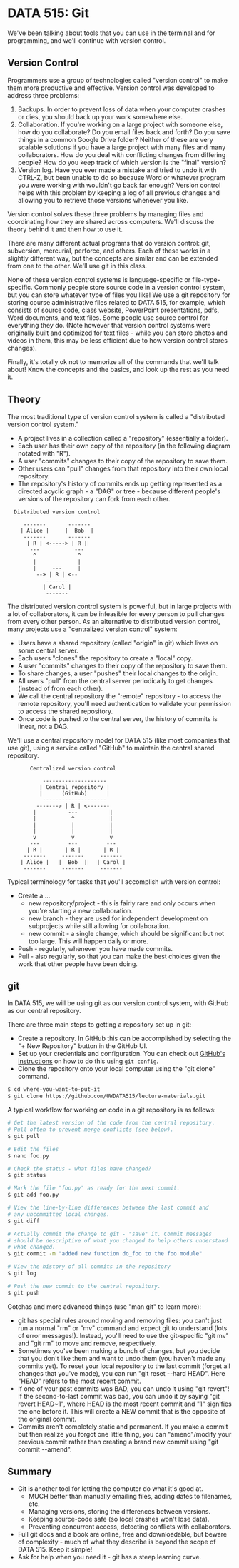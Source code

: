 # DATA 515: Git

We've been talking about tools that you can use in the terminal and for programming, and we'll continue with version control.

## Version Control

Programmers use a group of technologies called "version control" to make them more productive and effective. Version control was developed to address three problems:

1. Backups. In order to prevent loss of data when your computer crashes or dies, you should back up your work somewhere else.
1. Collaboration. If you're working on a large project with someone else, how do you collaborate? Do you email files back and forth? Do you save things in a common Google Drive folder? Neither of these are very scalable solutions if you have a large project with many files and many collaborators. How do you deal with conflicting changes from differing people? How do you keep track of which version is the "final" version?
1. Version log. Have you ever made a mistake and tried to undo it with CTRL-Z, but been unable to do so because Word or whatever program you were working with wouldn't go back far enough? Version control helps with this problem by keeping a log of all previous changes and allowing you to retrieve those versions whenever you like. 

Version control solves these three problems by managing files and coordinating how they are shared across computers. We'll discuss the theory behind it and then how to use it.

There are many different actual programs that do version control: git, subversion, mercurial, perforce, and others. Each of these works in a slightly different way, but the concepts are similar and can be extended from one to the other. We'll use git in this class.

None of these version control systems is language-specific or file-type-specific. Commonly people store source code in a version control system, but you can store whatever type of files you like! We use a git repository for storing course administrative files related to DATA 515, for example, which consists of source code, class website, PowerPoint presentations, pdfs, Word documents, and text files. Some people use source control for everything they do. (Note however that version control systems were originally built and optimized for text files - while you can store photos and videos in them, this may be less efficient due to how version control stores changes).

Finally, it's totally ok not to memorize all of the commands that we'll talk about! Know the concepts and the basics, and look up the rest as you need it.

## Theory

The most traditional type of version control system is called a "distributed version control system."

* A project lives in a collection called a "repository" (essentially a folder).
* Each user has their own copy of the repository (in the following diagram notated with "R").
* A user "commits" changes to their copy of the repository to save them.
* Other users can "pull" changes from that repository into their own local repository.
* The repository's history of commits ends up getting represented as a directed acyclic graph - a "DAG" or tree - because different people's versions of the repository can fork from each other.

```
  Distributed version control

     -------       -------
    | Alice |     |  Bob  |
     -------       -------
      | R | <-----> | R |
       ---           ---
        ^             ^
        |             |
        |     ---     |
         --> | R | <--
            -------
           | Carol |
            -------

```


The distributed version control system is powerful, but in large projects with a lot of collaborators, it can be infeasible for every person to pull changes from every other person. As an alternative to distributed version control, many projects use a "centralized version control" system:

* Users have a shared repository (called "origin" in git) which lives on some central server.
* Each users "clones" the repository to create a "local" copy.
* A user "commits" changes to their copy of the repository to save them.
* To share changes, a user "pushes" their local changes to the origin.
* All users "pull" from the central server periodically to get changes (instead of from each other).
* We call the central repository the "remote" repository - to access the remote repository, you'll need authentication to validate your permission to access the shared repository.
* Once code is pushed to the central server, the history of commits is linear, not a DAG.

We'll use a central repository model for DATA 515 (like most companies that use git), using a service called "GitHub" to maintain the central shared repository.

```
       Centralized version control

           --------------------
          | Central repository |
          |      (GitHub)      |
           --------------------
         -------> | R | <-------
        |          ---          |
        |           ^           |
        |           |           |
        |           |           |
        v           v           v
       ---         ---         ---
      | R |       | R |       | R |
     -------     -------     -------
    | Alice |   |  Bob  |   | Carol |
     -------     -------     -------
```

Typical terminology for tasks that you'll accomplish with version control:

* Create a ...
    * new repository/project - this is fairly rare and only occurs when you're starting a new collaboration.
    * new branch - they are used for independent development on subprojects while still allowing for collaboration.
    * new commit - a single change, which should be significant but not too large. This will happen daily or more.
* Push - regularly, whenever you have made commits.
* Pull - also regularly, so that you can make the best choices given the work that other people have been doing.

## git

In DATA 515, we will be using git as our version control system, with GitHub as our central repository.

There are three main steps to getting a repository set up in git:

* Create a repository. In GitHub this can be accomplished by selecting the "+ New Repository" button in the GitHub UI.
* Set up your credentials and configuration. You can check out [GitHub's instructions](https://docs.github.com/en/get-started/getting-started-with-git) on how to do this using `git config`.
* Clone the repository onto your local computer using the "git clone" command.

```sh
$ cd where-you-want-to-put-it
$ git clone https://github.com/UWDATA515/lecture-materials.git
```

A typical workflow for working on code in a git repository is as follows:

```sh
# Get the latest version of the code from the central repository.
# Pull often to prevent merge conflicts (see below).
$ git pull

# Edit the files
$ nano foo.py

# Check the status - what files have changed?
$ git status

# Mark the file "foo.py" as ready for the next commit.
$ git add foo.py

# View the line-by-line differences between the last commit and
# any uncommitted local changes.
$ git diff

# Actually commit the change to git - "save" it. Commit messages
# should be descriptive of what you changed to help others understand
# what changed.
$ git commit -m "added new function do_foo to the foo module"

# View the history of all commits in the repository
$ git log

# Push the new commit to the central repository.
$ git push
```

Gotchas and more advanced things (use "man git" to learn more):

* git has special rules around moving and removing files: you can't just run a normal "rm" or "mv" command and expect git to understand (lots of error messages!). Instead, you'll need to use the git-specific "git mv" and "git rm" to move and remove, respectively.
* Sometimes you've been making a bunch of changes, but you decide that you don't like them and want to undo them (you haven't made any commits yet). To reset your local repository to the last commit (forget all changes that you've made), you can run "git reset --hard HEAD". Here "HEAD" refers to the most recent commit.
* If one of your past commits was BAD, you can undo it using "git revert"! If the second-to-last commit was bad, you can undo it by saying "git revert HEAD~1", where HEAD is the most recent commit and "1" signifies the one before it. This will create a NEW commit that is the opposite of the original commit.
* Commits aren't completely static and permanent. If you make a commit but then realize you forgot one little thing, you can "amend"/modify your previous commit rather than creating a brand new commit using "git commit --amend".

## Summary

* Git is another tool for letting the computer do what it's good at.
    * MUCH better than manually emailing files, adding dates to filenames, etc.
    * Managing versions, storing the differences between versions.
    * Keeping source-code safe (so local crashes won't lose data).
    * Preventing concurrent access, detecting conflicts with collaborators.
* Full git docs and a book are online, free and downloadable, but beware of complexity - much of what they describe is beyond the scope of DATA 515. Keep it simple!
* Ask for help when you need it - git has a steep learning curve.
